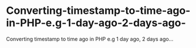 # Converting-timestamp-to-time-ago-in-PHP-e.g-1-day-ago-2-days-ago-
Converting timestamp to time ago in PHP e.g 1 day ago, 2 days ago…
